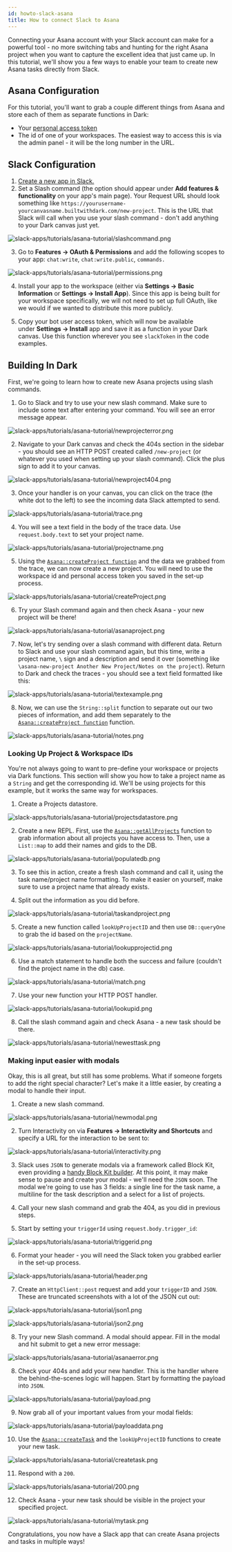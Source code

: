 ```yaml
---
id: howto-slack-asana
title: How to connect Slack to Asana
---
```


Connecting your Asana account with your Slack account can make for a powerful
tool - no more switching tabs and hunting for the right Asana project when you
want to capture the excellent idea that just came up. In this tutorial, we'll
show you a few ways to enable your team to create new Asana tasks directly from
Slack.

## Asana Configuration

For this tutorial, you'll want to grab a couple different things from Asana and
store each of them as separate functions in Dark:

- Your [personal access token](https://app.asana.com/0/developer-console)
- The id of one of your workspaces. The easiest way to access this is via the
  admin panel - it will be the long number in the URL.

## Slack Configuration

1. [Create a new app in Slack.](https://api.slack.com/apps)
2. Set a Slash command (the option should appear under **Add features &
   functionality** on your app's main page). Your Request URL should look
   something like
   `https://yourusername-yourcanvasname.builtwithdark.com/new-project`. This is
   the URL that Slack will call when you use your slash command - don't add
   anything to your Dark canvas just yet.

![slack-apps/tutorials/asana-tutorial/slashcommand.png](/img/slack-apps/tutorials/asana-tutorial/slashcommand.png)

3. Go to **Features -> OAuth & Permissions** and add the following scopes to
   your app: `chat:write`, `chat:write.public`, `commands.`

![slack-apps/tutorials/asana-tutorial/permissions.png](/img/slack-apps/tutorials/asana-tutorial/permissions.png)

4. Install your app to the workspace (either via **Settings -> Basic
   Information** or **Settings -> Install App**). Since this app is being built
   for your workspace specifically, we will not need to set up full OAuth, like
   we would if we wanted to distribute this more publicly.

5. Copy your bot user access token, which will now be available under **Settings
   -> Install** app and save it as a function in your Dark canvas. Use this
   function wherever you see `slackToken` in the code examples.

## Building In Dark

First, we're going to learn how to create new Asana projects using slash
commands.

1. Go to Slack and try to use your new slash command. Make sure to include some
   text after entering your command. You will see an error message appear.

![slack-apps/tutorials/asana-tutorial/newprojecterror.png](/img/slack-apps/tutorials/asana-tutorial/newprojecterror.png)

2. Navigate to your Dark canvas and check the 404s section in the sidebar - you
   should see an HTTP POST created called `/new-project` (or whatever you used
   when setting up your slash command). Click the plus sign to add it to your
   canvas.

![slack-apps/tutorials/asana-tutorial/newproject404.png](/img/slack-apps/tutorials/asana-tutorial/newproject404.png)

3. Once your handler is on your canvas, you can click on the trace (the white
   dot to the left) to see the incoming data Slack attempted to send.

![slack-apps/tutorials/asana-tutorial/trace.png](/img/slack-apps/tutorials/asana-tutorial/trace.png)

4. You will see a text field in the body of the trace data. Use
   `request.body.text` to set your project name.

![slack-apps/tutorials/asana-tutorial/projectname.png](/img/slack-apps/tutorials/asana-tutorial/projectname.png)

5. Using the [`Asana::createProject function`](../../packages.md#createproject)
   and the data we grabbed from the trace, we can now create a new project. You
   will need to use the workspace id and personal access token you saved in the
   set-up process.

![slack-apps/tutorials/asana-tutorial/createProject.png](/img/slack-apps/tutorials/asana-tutorial/createProject.png)

6. Try your Slash command again and then check Asana - your new project will be
   there!

![slack-apps/tutorials/asana-tutorial/asanaproject.png](/img/slack-apps/tutorials/asana-tutorial/asanaproject.png)

7. Now, let's try sending over a slash command with different data. Return to
   Slack and use your slash command again, but this time, write a project name,
   `\` sign and a description and send it over (something like
   `\asana-new-project Another New Project/Notes on the project`). Return to
   Dark and check the traces - you should see a text field formatted like this:

![slack-apps/tutorials/asana-tutorial/textexample.png](/img/slack-apps/tutorials/asana-tutorial/textexample.png)

8. Now, we can use the `String::split` function to separate out our two pieces
   of information, and add them separately to the
   [`Asana::createProject function`](/packages.md#createProject) function.

![slack-apps/tutorials/asana-tutorial/notes.png](/img/slack-apps/tutorials/asana-tutorial/notes.png)

### Looking Up Project & Workspace IDs

You're not always going to want to pre-define your workspace or projects via
Dark functions. This section will show you how to take a project name as a
`String` and get the corresponding id. We'll be using projects for this example,
but it works the same way for workspaces.

1. Create a Projects datastore.

![slack-apps/tutorials/asana-tutorial/projectsdatastore.png](/img/slack-apps/tutorials/asana-tutorial/projectsdatastore.png)

2. Create a new REPL. First, use the
   [`Asana::getAllProjects`](/packages.md#getAllProjects) function to grab
   information about all projects you have access to. Then, use a `List::map` to
   add their names and gids to the DB.

![slack-apps/tutorials/asana-tutorial/populatedb.png](/img/slack-apps/tutorials/asana-tutorial/populatedb.png)

3. To see this in action, create a fresh slash command and call it, using the
   task name/project name formatting. To make it easier on yourself, make sure
   to use a project name that already exists.

4. Split out the information as you did before.

![slack-apps/tutorials/asana-tutorial/taskandproject.png](/img/slack-apps/tutorials/asana-tutorial/taskandproject.png)

5. Create a new function called `lookUpProjectID` and then use `DB::queryOne` to
   grab the id based on the `projectName`.

![slack-apps/tutorials/asana-tutorial/lookupprojectid.png](/img/slack-apps/tutorials/asana-tutorial/lookupprojectid.png)

6. Use a match statement to handle both the success and failure (couldn't find
   the project name in the db) case.

![slack-apps/tutorials/asana-tutorial/match.png](/img/slack-apps/tutorials/asana-tutorial/match.png)

7. Use your new function your HTTP POST handler.

![slack-apps/tutorials/asana-tutorial/lookupid.png](/img/slack-apps/tutorials/asana-tutorial/lookupid.png)

8. Call the slash command again and check Asana - a new task should be there.

![slack-apps/tutorials/asana-tutorial/newesttask.png](/img/slack-apps/tutorials/asana-tutorial/newesttask.png)

### Making input easier with modals

Okay, this is all great, but still has some problems. What if someone forgets to
add the right special character? Let's make it a little easier, by creating a
modal to handle their input.

1. Create a new slash command.

![slack-apps/tutorials/asana-tutorial/newmodal.png](/img/slack-apps/tutorials/asana-tutorial/newmodal.png)

2. Turn Interactivity on via **Features -> Interactivity and Shortcuts** and
   specify a URL for the interaction to be sent to:

![slack-apps/tutorials/asana-tutorial/interactivity.png](/img/slack-apps/tutorials/asana-tutorial/interactivity.png)

3. Slack uses `JSON` to generate modals via a framework called Block Kit, even
   providing a
   [handy Block Kit builder](https://api.slack.com/tools/block-kit-builder). At
   this point, it may make sense to pause and create your modal - we'll need the
   `JSON` soon. The modal we're going to use has 3 fields: a single line for the
   task name, a multiline for the task description and a select for a list of
   projects.

4. Call your new slash command and grab the 404, as you did in previous steps.

5. Start by setting your `triggerId` using `request.body.trigger_id`:

![slack-apps/tutorials/asana-tutorial/triggerid.png](/img/slack-apps/tutorials/asana-tutorial/triggerid.png)

6. Format your header - you will need the Slack token you grabbed earlier in the
   set-up process.

![slack-apps/tutorials/asana-tutorial/header.png](/img/slack-apps/tutorials/asana-tutorial/header.png)

7. Create an `HttpClient::post` request and add your `triggerID` and `JSON`.
   These are truncated screenshots with a lot of the JSON cut out:

![slack-apps/tutorials/asana-tutorial/json1.png](/img/slack-apps/tutorials/asana-tutorial/json1.png)

![slack-apps/tutorials/asana-tutorial/json2.png](/img/slack-apps/tutorials/asana-tutorial/json2.png)

8. Try your new Slash command. A modal should appear. Fill in the modal and hit
   submit to get a new error message:

![slack-apps/tutorials/asana-tutorial/asanaerror.png](/img/slack-apps/tutorials/asana-tutorial/asanaerror.png)

8. Check your 404s and add your new handler. This is the handler where the
   behind-the-scenes logic will happen. Start by formatting the payload into
   `JSON`.

![slack-apps/tutorials/asana-tutorial/payload.png](/img/slack-apps/tutorials/asana-tutorial/payload.png)

9. Now grab all of your important values from your modal fields:

![slack-apps/tutorials/asana-tutorial/payloaddata.png](/img/slack-apps/tutorials/asana-tutorial/payloaddata.png)

10. Use the [`Asana::createTask`](/packages.md#createTask) and the
    `lookUpProjectID` functions to create your new task.

![slack-apps/tutorials/asana-tutorial/createtask.png](/img/slack-apps/tutorials/asana-tutorial/createtask.png)

11. Respond with a `200`.

![slack-apps/tutorials/asana-tutorial/200.png](/img/slack-apps/tutorials/asana-tutorial/200.png)

12. Check Asana - your new task should be visible in the project your specified
    project.

![slack-apps/tutorials/asana-tutorial/mytask.png](/img/slack-apps/tutorials/asana-tutorial/mytask.png)

Congratulations, you now have a Slack app that can create Asana projects and
tasks in multiple ways!
